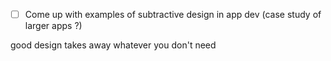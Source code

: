 - [ ] Come up with examples of subtractive design in app dev (case study of larger apps ?)

good design takes away whatever you don't need